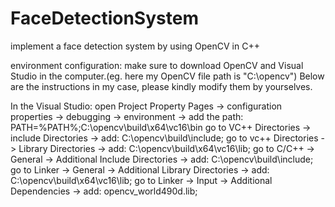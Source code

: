 # FaceDetectionSystem
implement a face detection system by using OpenCV in C++

environment configuration: make sure to download OpenCV and Visual Studio in the computer.(eg. here my OpenCV file path is "C:\opencv")
Below are the instructions in my case, please kindly modify them by yourselves.

In the Visual Studio:
open Project Property Pages -> configuration properties -> debugging -> environment -> add the path: PATH=%PATH%;C:\opencv\build\x64\vc16\bin
go to VC++ Directories -> include Directories -> add: C:\opencv\build\include;
go to vc++ Directories -> Library Directories -> add: C:\opencv\build\x64\vc16\lib;
go to C/C++ -> General -> Additional Include Directories -> add: C:\opencv\build\include;
go to Linker -> General -> Additional Library Directories -> add: C:\opencv\build\x64\vc16\lib;
go to Linker -> Input -> Additional Dependencies -> add: opencv_world490d.lib;
